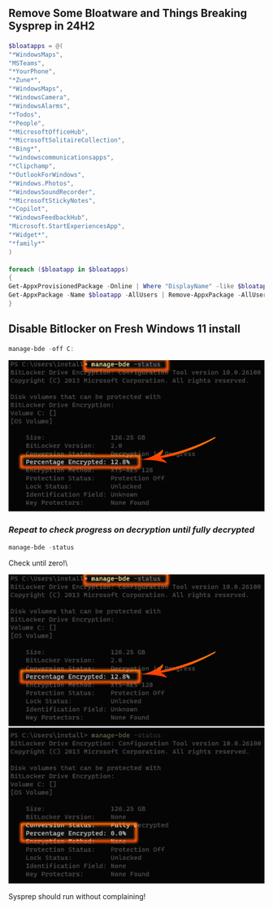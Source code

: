 ## Remove Some Bloatware and Things Breaking Sysprep in 24H2

```powershell
$bloatapps = @(
"*WindowsMaps",
"MSTeams",
"*YourPhone",
"*Zune*",
"*WindowsMaps",
"*WindowsCamera",
"*WindowsAlarms",
"*Todos",
"*People",
"*MicrosoftOfficeHub",
"*MicrosoftSolitaireCollection",
"*Bing*",
"*windowscommunicationsapps",
"*Clipchamp",
"*OutlookForWindows",
"*Windows.Photos",
"*WindowsSoundRecorder",
"*MicrosoftStickyNotes",
"*Copilot",
"*WindowsFeedbackHub",
"Microsoft.StartExperiencesApp",
"*Widget*",
"*family*"
)

foreach ($bloatapp in $bloatapps)
{
Get-AppxProvisionedPackage -Online | Where "DisplayName" -like $bloatapp | Remove-AppxProvisionedPackage -Online -Verbose
Get-AppxPackage -Name $bloatapp -AllUsers | Remove-AppxPackage -AllUsers -Verbose
}
```
## Disable Bitlocker on Fresh Windows 11 install
```powershell 
manage-bde -off C:
```

![Disable Bitlocker on C:](../images/check_progress.png)

### *Repeat to check progress on decryption until fully decrypted*
```powershell
manage-bde -status
```
Check until zero!\

![starting decryption](../images/check_progress.png)
![fully decrypted!](../images/fully_decrypted.png)

Sysprep should run without complaining! 
